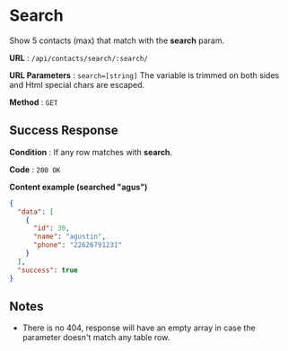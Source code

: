 # Search

Show 5 contacts (max) that match with the **search** param.

**URL** : `/api/contacts/search/:search/`

**URL Parameters** : `search=[string]` The variable is trimmed on both sides and Html special chars are escaped.

**Method** : `GET`

## Success Response

**Condition** : If any row matches with **search**.

**Code** : `200 OK`

**Content example (searched "agus")**

```json
{
  "data": [
    {
      "id": 30,
      "name": "agustin",
      "phone": "22626791231"
    }
  ],
  "success": true
}
```

## Notes

* There is no 404, response will have an empty array in case the parameter doesn't match any table row.
